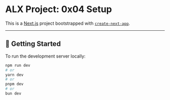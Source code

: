 # ALX Project: 0x04 Setup

This is a [Next.js](https://nextjs.org) project bootstrapped with [`create-next-app`](https://nextjs.org/docs/pages/api-reference/create-next-app).

---

## 🚀 Getting Started

To run the development server locally:

```bash
npm run dev
# or
yarn dev
# or
pnpm dev
# or
bun dev
